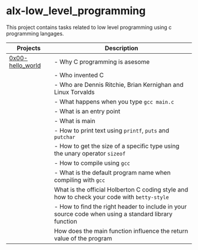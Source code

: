 # alx-low\_level\_programming

This project contains tasks related to low level programming using c programming langages. 

| Projects | Description |
| -------- | ----------- |
| [0x00-hello\_world](https://github.com/Joze-Work/alx-low_level_programming/tree/main/0x00-hello_world) | - Why C programming is asesome |
|		    | - Who invented C |
|		    | - Who are Dennis Ritchie, Brian Kernighan and Linux Torvalds |
|		    | - What happens when you type `gcc main.c` |
|		    | - What is an entry point |
|		    | - What is main |
|	 	    | - How to print text using `printf`, `puts` and `putchar` |
|		    | - How to get the size of a specific type using the unary operator `sizeof` |
|		    | - How to compile using `gcc` |
|		    | - What is the default program name when compiling with `gcc` |
|		    | What is the official Holberton C coding style and how to check your code with `betty-style` |
| 		    | - How to find the right header to include in your source code when using a standard library function |
|		    | How does the main function influence the return value of the program |
